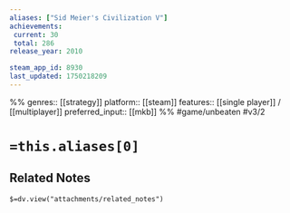 ```yaml
---
aliases: ["Sid Meier's Civilization V"]
achievements:
 current: 30
 total: 286
release_year: 2010

steam_app_id: 8930
last_updated: 1750218209
---
```

%%
genres:: [[strategy]]
platform:: [[steam]]
features:: [[single player]] / [[multiplayer]]
preferred_input:: [[mkb]]
%%
#game/unbeaten
#v3/2

# `=this.aliases[0]`
## Related Notes
`$=dv.view("attachments/related_notes")`